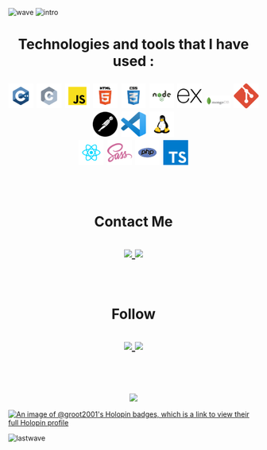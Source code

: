 ![wave](https://user-images.githubusercontent.com/101672059/169646642-08a60872-43f3-446c-8b4a-b463d7c0b0e7.svg)
![intro](https://user-images.githubusercontent.com/101672059/169650508-4e4f6458-e231-479c-b9ed-a201014dd88d.svg)

<h1 align="center">Technologies and tools that I have used : 
<p align="center">
<img width="50" src="https://raw.githubusercontent.com/Groot-2001/Groot-2001/main/New%20folder%20(2)/cpp.svg">
<img width="50" src="https://raw.githubusercontent.com/Groot-2001/Groot-2001/main/New%20folder%20(2)/c.svg">
<img width="50" src="https://raw.githubusercontent.com/Groot-2001/Groot-2001/main/New%20folder%20(2)/javascript.svg ">
<img width="50" src="https://raw.githubusercontent.com/Groot-2001/Groot-2001/main/New%20folder%20(2)/html.svg">
<img width="50" src="https://raw.githubusercontent.com/Groot-2001/Groot-2001/main/New%20folder%20(2)/css.svg">
<img width="50" src="https://raw.githubusercontent.com/Groot-2001/Groot-2001/main/New%20folder%20(2)/node.svg">
<img width="50" src="https://raw.githubusercontent.com/Groot-2001/Groot-2001/main/New%20folder%20(2)/express.svg">
<img width="50" src="https://raw.githubusercontent.com/Groot-2001/Groot-2001/main/New%20folder%20(2)/mongodb.svg">
<img width="50" src="https://raw.githubusercontent.com/Groot-2001/Groot-2001/main/New%20folder%20(2)/git.svg">
<img width="50" src="https://raw.githubusercontent.com/Groot-2001/Groot-2001/main/New%20folder%20(2)/postman.svg">
<img width="50" src="https://raw.githubusercontent.com/Groot-2001/Groot-2001/main/New%20folder%20(2)/vscode.svg">
<img width="50" src="https://raw.githubusercontent.com/Groot-2001/Groot-2001/main/New%20folder%20(2)/linux.svg"><br>
<img width="50" src="https://raw.githubusercontent.com/Groot-2001/Groot-2001/main/New%20folder%20(2)/react.svg">
<img width="50" src="https://raw.githubusercontent.com/Groot-2001/Groot-2001/main/New%20folder%20(2)/sass.svg">
<img width="50" src="https://raw.githubusercontent.com/Groot-2001/Groot-2001/main/New%20folder%20(2)/php.svg">
<img width="50" src="https://raw.githubusercontent.com/Groot-2001/Groot-2001/main/New%20folder%20(2)/typescript.svg">
</p><br>
 
 Contact Me
 <p>
  <a href="mailto:shivaswami841@gmail.com">
    <img width="60" src="https://upload.wikimedia.org/wikipedia/commons/7/7e/Gmail_icon_%282020%29.svg">
 </a>
  <a href="https://www.linkedin.com/in/shiva-silmawala-0876261a3/">
   <img width="50" src="https://raw.githubusercontent.com/peterthehan/peterthehan/main/assets/linkedin.svg">
 </a> 
 </p><br>
 
 Follow 
 <p>
 <a href="https://www.instagram.com/shivajagtapn/">
    <img width="60" src="https://upload.wikimedia.org/wikipedia/commons/5/58/Instagram-Icon.png">
 </a>
  <a href="https://www.facebook.com/shivajagtapn">
   <img width="60" src="https://upload.wikimedia.org/wikipedia/commons/b/b8/2021_Facebook_icon.svg">
 </a>
 </p><br>
</h1>

<div id="header" align="center">
  <img src="https://media.giphy.com/media/M9gbBd9nbDrOTu1Mqx/giphy.gif" width="100"/>
</div>

[![An image of @groot2001's Holopin badges, which is a link to view their full Holopin profile](https://holopin.me/groot2001)](https://holopin.io/@groot2001)


![lastwave](https://user-images.githubusercontent.com/101672059/169650607-367afa23-153b-466f-b957-1c8c04e5f66e.svg)
